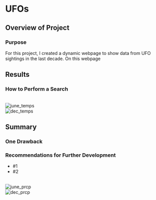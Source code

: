 # UFOs


## Overview of Project

### Purpose
For this project, I created a dynamic webpage to show data from UFO sightings in the last decade. On this webpage

## Results

### How to Perform a Search
 

<br/> ![june_temps](images/june_temps.png) 
<br/> ![dec_temps](images/dec_temps.png) 

## Summary 

### One Drawback

### Recommendations for Further Development

- #1
- #2

<br/> ![june_prcp](images/june_prcp.png) 
<br/> ![dec_prcp](images/dec_prcp.png) 
